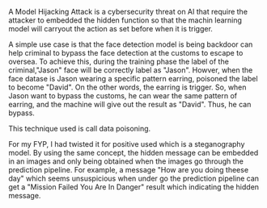 A Model Hijacking Attack is a cybersecurity threat on AI that require the attacker to embedded the hidden function so that the machin learning model will carryout the action as set before when it is trigger.

A simple use case is that the face detection model is being backdoor can help criminal to bypass the face detection at the customs to escape to oversea.
To achieve this, during the training phase the label of the criminal,"Jason" face will be correctly label as "Jason". Howver, when the face datase is Jason wearing a specific pattern earring, poisoned the label to become "David".
On the other words, the earring is trigger.
So, when Jason want to bypass the customs, he can wear the same pattern of earring, and the machine will give out the result as "David". Thus, he can bypass.

This technique used is call data poisoning.


For my FYP, I had twisted it for positive used which is a steganography model.
By using the same concept, the hidden message can be embedded in an images and only being obtained when the images go through the prediction pipeline.
For example, a message "How are you doing theese day" which seems unsuspicious when under go the prediction pipeline can get a "Mission Failed You Are In Danger" result which indicating the hidden message.
